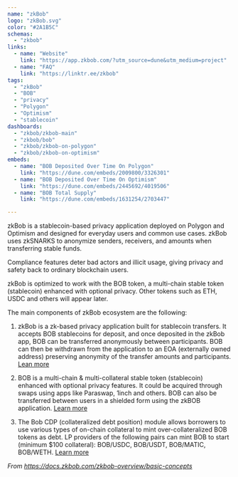 ```yaml
---
name: "zkBob"
logo: "zkBob.svg"
color: "#2A1B5C"
schemas:
  - "zkbob"
links:
  - name: "Website"
    link: "https://app.zkbob.com/?utm_source=dune&utm_medium=project"
  - name: "FAQ"
    link: "https://linktr.ee/zkbob"
tags:
  - "zkBob"
  - "BOB"
  - "privacy"
  - "Polygon"
  - "Optimism"
  - "stablecoin"
dashboards:
  - "zkbob/zkbob-main"
  - "zkbob/bob"
  - "zkbob/zkbob-on-polygon"
  - "zkbob/zkbob-on-optimism"
embeds:
  - name: "BOB Deposited Over Time On Polygon"
    link: "https://dune.com/embeds/2009800/3326301"
  - name: "BOB Deposited Over Time On Optimism"
    link: "https://dune.com/embeds/2445692/4019506"
  - name: "BOB Total Supply"
    link: "https://dune.com/embeds/1631254/2703447"

---
```


zkBob is a stablecoin-based privacy application deployed on Polygon and Optimism and designed for everyday users and common use cases. zkBob uses zkSNARKS to anonymize senders, receivers, and amounts when transferring stable funds. 

Compliance features deter bad actors and illicit usage, giving privacy and safety back to ordinary blockchain users. 

zkBob is optimized to work with the BOB token, a multi-chain stable token (stablecoin) enhanced with optional privacy. Other tokens such as ETH, USDC and others will appear later.

The main components of zkBob ecosystem are the following:

1. zkBob is a zk-based privacy application built for stablecoin transfers. It accepts BOB stablecoins for deposit, and once deposited in the zkBob app, BOB can be transferred anonymously between participants. BOB can then be withdrawn from the application to an EOA (externally owned address) preserving anonymity of the transfer amounts and participants. [Lean more](https://docs.zkbob.com/zkbob-overview/readme)

2. BOB is a multi-chain & multi-collateral stable token (stablecoin) enhanced with optional privacy features. It could be acquired through swaps using apps like Paraswap, 1inch and others. BOB can also be transferred between users in a shielded form using the zkBOB application. [Learn more](https://bob-docs.zkbob.com/)

3. The Bob CDP (collateralized debt position) module allows borrowers to use various types of on-chain collateral to mint over-collateralized BOB tokens as debt. LP providers of the following pairs can mint BOB to start (minimum $100 collateral): BOB/USDC, BOB/USDT, BOB/MATIC, BOB/WETH. [Learn more](https://bob-docs.zkbob.com/bob-cdp/about)


*From https://docs.zkbob.com/zkbob-overview/basic-concepts*